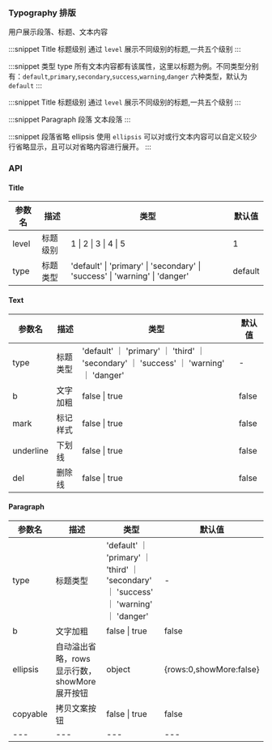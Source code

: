 ### Typography 排版

用户展示段落、标题、文本内容

:::snippet
Title 标题级别
通过 `level` 展示不同级别的标题,一共五个级别
<TitleLevel/>
:::

:::snippet
类型 type
所有文本内容都有该属性，这里以标题为例。不同类型分别有：`default`,`primary`,`secondary`,`success`,`warning`,`danger` 六种类型，默认为`default`
<TitleType/>
:::

:::snippet
Title 标题级别
通过 `level` 展示不同级别的标题,一共五个级别
<TextType/>
:::

:::snippet
Paragraph 段落
文本段落
<ParagraphPrimary/>
:::

:::snippet
段落省略 ellipsis
使用 `ellipsis` 可以对或行文本内容可以自定义较少行省略显示，且可以对省略内容进行展开。
<ParagraphEllipsis/>
:::

### API

#### Title

| 参数名 | 描述     | 类型                                                                        | 默认值  |
|--------|--------|-----------------------------------------------------------------------------|---------|
| level  | 标题级别 | 1 \| 2 \| 3 \| 4 \| 5                                                       | 1       |
| type   | 标题类型 | 'default' \| 'primary' \| 'secondary' \| 'success' \| 'warning' \| 'danger' | default |

#### Text

| 参数名    | 描述     | 类型                                                                             | 默认值 |
|-----------|--------|----------------------------------------------------------------------------------|--------|
| type      | 标题类型 | 'default' ｜ 'primary' ｜ 'third' ｜ 'secondary' ｜ 'success' ｜ 'warning' ｜ 'danger' | -      |
| b         | 文字加粗 | false \| true                                                                    | false  |
| mark      | 标记样式 | false \| true                                                                    | false  |
| underline | 下划线   | false \| true                                                                    | false  |
| del       | 删除线   | false \| true                                                                    | false  |

#### Paragraph

| 参数名   | 描述                                         | 类型                                                                             | 默认值                  |
|----------|----------------------------------------------|----------------------------------------------------------------------------------|-------------------------|
| type     | 标题类型                                     | 'default' ｜ 'primary' ｜ 'third' ｜ 'secondary' ｜ 'success' ｜ 'warning' ｜ 'danger' | -                       |
| b        | 文字加粗                                     | false \| true                                                                    | false                   |
| ellipsis | 自动溢出省略，rows 显示行数，showMore 展开按钮 | object                                                                           | {rows:0,showMore:false} |
| copyable | 拷贝文案按钮                                 | false \| true                                                                    | false                   |
| ---      | ---                                          | ---                                                                              | ---                     |

